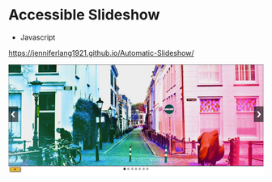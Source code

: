 

# Accessible Slideshow

* Javascript

https://jenniferlang1921.github.io/Automatic-Slideshow/


![Image of slideshow](/images/screenshot_slideshow.png)



